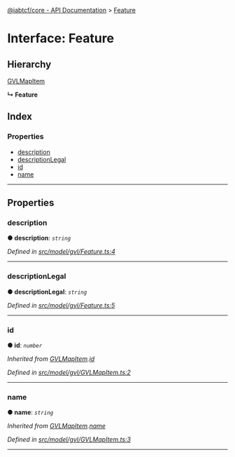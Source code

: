 [@iabtcf/core - API Documentation](../README.md) > [Feature](../interfaces/_iabtcf_core___api_documentation.feature.md)

# Interface: Feature

## Hierarchy

 [GVLMapItem](_iabtcf_core___api_documentation.gvlmapitem.md)

**↳ Feature**

## Index

### Properties

* [description](_iabtcf_core___api_documentation.feature.md#description)
* [descriptionLegal](_iabtcf_core___api_documentation.feature.md#descriptionlegal)
* [id](_iabtcf_core___api_documentation.feature.md#id)
* [name](_iabtcf_core___api_documentation.feature.md#name)

---

## Properties

<a id="description"></a>

###  description

**● description**: *`string`*

*Defined in [src/model/gvl/Feature.ts:4](https://github.com/chrispaterson/iabtcf/blob/883c677/modules/core/src/model/gvl/Feature.ts#L4)*

___
<a id="descriptionlegal"></a>

###  descriptionLegal

**● descriptionLegal**: *`string`*

*Defined in [src/model/gvl/Feature.ts:5](https://github.com/chrispaterson/iabtcf/blob/883c677/modules/core/src/model/gvl/Feature.ts#L5)*

___
<a id="id"></a>

###  id

**● id**: *`number`*

*Inherited from [GVLMapItem](_iabtcf_core___api_documentation.gvlmapitem.md).[id](_iabtcf_core___api_documentation.gvlmapitem.md#id)*

*Defined in [src/model/gvl/GVLMapItem.ts:2](https://github.com/chrispaterson/iabtcf/blob/883c677/modules/core/src/model/gvl/GVLMapItem.ts#L2)*

___
<a id="name"></a>

###  name

**● name**: *`string`*

*Inherited from [GVLMapItem](_iabtcf_core___api_documentation.gvlmapitem.md).[name](_iabtcf_core___api_documentation.gvlmapitem.md#name)*

*Defined in [src/model/gvl/GVLMapItem.ts:3](https://github.com/chrispaterson/iabtcf/blob/883c677/modules/core/src/model/gvl/GVLMapItem.ts#L3)*

___

